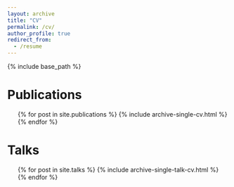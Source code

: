 ```yaml
---
layout: archive
title: "CV"
permalink: /cv/
author_profile: true
redirect_from:
  - /resume
---
```


{% include base_path %}
  
Publications
======
  <ul>{% for post in site.publications %}
    {% include archive-single-cv.html %}
  {% endfor %}</ul>
  
Talks
======
  <ul>{% for post in site.talks %}
    {% include archive-single-talk-cv.html %}
  {% endfor %}</ul>

